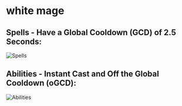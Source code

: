 # white mage
## Spells - Have a Global Cooldown (GCD) of 2.5 Seconds:
![Spells](https://cdn.discordapp.com/attachments/494294585741410305/1077323882538749992/Spells.png)

## Abilities - Instant Cast and Off the Global Cooldown (oGCD):
![Abilities](https://cdn.discordapp.com/attachments/494294585741410305/1077325712454848574/Abilities.png)
